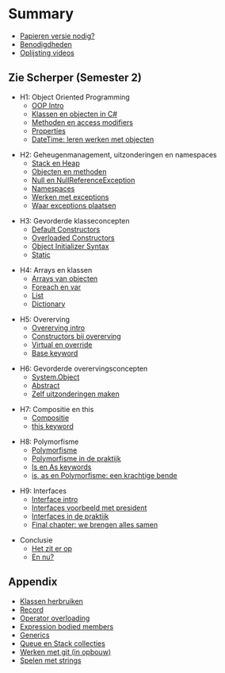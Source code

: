 # Summary

* [Papieren versie nodig?](boek.md)
* [Benodigdheden](_intro/benodigdheden.md)
* [Oplijsting videos](allvideos.md)

## Zie Scherper (Semester 2)

* H1: Object Oriented Programming
  * [OOP Intro](8_klassen/0_oop_intro.md)
  * [Klassen en objecten in C#](8_klassen/0b_oopincs.md)
  * [Methoden en access modifiers](8_klassen/0c_simpleobjects.md)
  * [Properties](8_klassen/2_properties.md)
  * [DateTime: leren werken met objecten](8_klassen/datetime.md)
<!---  * [OOPQuest Fase 1](oopquest/h1_basics.md)--->
* H2: Geheugenmanagement, uitzonderingen en namespaces
  * [Stack en Heap](9_meminoop/6_memorymanagement.md)
  * [Objecten en methoden](9_meminoop/6b_objectenenmethoden.md)
  * [Null en NullReferenceException](9_meminoop/nullreference.md)
  * [Namespaces](9_meminoop/namespaces.md)
  * [Werken met exceptions](20_exceptions/0_exceptionhandling.md)
  * [Waar exceptions plaatsen](20_exceptions/waarplaatsen.md)
<!---  * [OOPQuest Fase 2](oopquest/h2_basics.md)--->
* H3: Gevorderde klasseconcepten
  * [Default Constructors](10_advancedklassen/1_constructors.md)
  * [Overloaded Constructors](10_advancedklassen/2_overloadedconstructor.md)
  * [Object Initializer Syntax](10_advancedklassen/2_objectinitsyntax.md)
  * [Static](10_advancedklassen/5_static.md)
<!---  * [OOPQuest Fase 3](oopquest/h3_basics.md)--->
* H4: Arrays en klassen
  * [Arrays van objecten](11_arraysvanklassen/7_arraysvanobj.md)
  * [Foreach en var](11_arraysvanklassen/3_foreach.md)
  * [List](11_arraysvanklassen/4_list.md)
  * [Dictionary](11_arraysvanklassen/dict.md)
<!---  * [OOPQuest Fase 4](oopquest/h4_basics.md)--->
* H5: Overerving
  * [Overerving intro](12_overerving/0_overerving_intro.MD)
  * [Constructors bij overerving](12_overerving/3_constructors_inheritance.md)
  * [Virtual en override](12_overerving/1_virtual_override.md)
  * [Base keyword](12_overerving/2_base.md)
<!---  * [OOPQuest Fase 5](oopquest/h4_basics.md)--->
* H6: Gevorderde overervingsconcepten
  * [System.Object](13_advancedovererving/4_System_Object.md)
  * [Abstract](13_advancedovererving/5_abstract.md)
  * [Zelf uitzonderingen maken](20_exceptions/1_eigenuitzondering.md)
<!---  * [OOPQuest Fase 7](oopquest/h7_basics.md)--->
* H7: Compositie en this
  * [Compositie](14_compositie/0_compositie_intro.MD)
  * [this keyword](14_compositie/this.md)
<!---  * [OOPQuest Fase 8](oopquest/h8_basics.md)--->
* H8: Polymorfisme
  * [Polymorfisme](15_polymorfisme/11_polymo_intro.MD)
  * [Polymorfisme in de praktijk](15_polymorfisme/polypraktijd.md)
  * [Is en As keywords](18_IsAs/1_IsAs.md)
  * [is, as en Polymorfisme: een krachtige bende](18_IsAs/6_equals.md)
<!---  * [OOPQuest Fase 9](oopquest/h9_basics.md)--->
* H9: Interfaces
  * [Interface intro](16_interfaces/1_Interface_intro.MD)
  * [Interfaces voorbeeld met president](16_interfaces/presidentinterfaces.md)
  * [Interfaces in de praktijk](16_interfaces/2_InterfacesInPraktijk.md)
  * [Final chapter: we brengen alles samen](18_IsAs/2_Polymorfisme_Interfaces.md)
<!---  * [OOPQuest Finale Fase](oopquest/h10_basics.md)--->
* Conclusie
  * [Het zit er op](BookOnly/conclusie.md)
  * [En nu?](ennu.md)

## Appendix 
* [Klassen herbruiken](B_appendix/namespaces.md)
* [Record](B_appendix/struct.md)
* [Operator overloading](B_appendix/8_operatoroverloading.md)
* [Expression bodied members](B_appendix/6_exprbody.md)
* [Generics](B_appendix/generics.md)
* [Queue en Stack collecties](B_appendix/gencol.md)
* [Werken met git (in opbouw)](B_appendix/git.md)
* [Spelen met strings](10_advancedklassen/strings.md)


